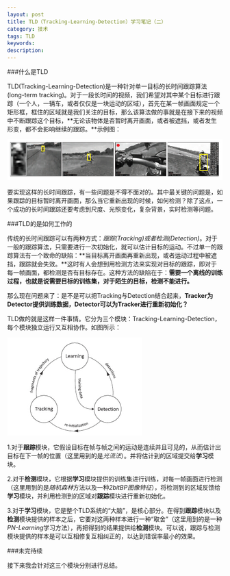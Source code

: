 ```yaml
---
layout: post
title: TLD（Tracking-Learning-Detection）学习笔记（二）
category: 技术
tags: TLD
keywords: 
description: 
---
```


###什么是TLD

TLD(Tracking-Learning-Detection)是一种针对单一目标的长时间跟踪算法(long-term tracking)。对于一段长时间的视频，我们希望对其中某个目标进行跟踪（一个人，一辆车，或者仅仅是一块运动的区域），首先在某一帧画面规定一个矩形框，框住的区域就是我们关注的目标，那么该算法做的事就是在接下来的视频中不断跟踪这个目标，**无论该物体是否暂时离开画面，或者被遮挡，或者发生形变，都不会影响继续的跟踪。**示例图：

![](/public/img/TLD/1.jpg)

要实现这样的长时间跟踪，有一些问题是不得不面对的。其中最关键的问题是，如果跟踪的目标暂时离开画面，那么当它重新出现的时候，如何检测？除了这点，一个成功的长时间跟踪还要考虑到尺度、光照变化，复杂背景，实时检测等问题。

###TLD的是如何工作的

传统的长时间跟踪可以有两种方式：*跟踪(Tracking)*或者*检测(Detection)*。对于一般的跟踪算法，只需要进行一次初始化，就可以估计目标的运动。不过单一的跟踪算法有一个致命的缺陷：**当目标离开画面再重新出现，或者运动过程中被遮挡，跟踪就会失效。**这时有人会想到用检测方法来实现对目标的跟踪，即对于每一帧画面，都检测是否有目标存在。这种方法的缺陷在于：**需要一个离线的训练过程，也就是说需要目标的训练集，对于陌生的目标，检测不能进行。**

那么现在问题来了：是不是可以把Tracking与Detection结合起来，**Tracker为Detector提供训练数据，Detector可以为Tracker进行重新初始化？**

TLD做的就是这样一件事情。它分为三个模块：Tracking-Learning-Detection，每个模块独立运行又互相协作。如图所示：

![](/public/img/TLD/2.jpg)

1.对于**跟踪**模块，它假设目标在帧与帧之间的运动是连续并且可见的，从而估计出目标在下一帧的位置（这里用到的是*光流法*）。并将估计到的区域提交给**学习**模块。

2.对于**检测**模块，它根据**学习**模块提供的训练集进行训练，对每一帧画面进行检测（这里用到的是*随机森林*方法以及一种*2bitBP图像特征*），将检测到的区域反馈给**学习**模块，并利用检测到的区域对**跟踪**模块进行重新初始化。

3.对于**学习**模块，它是整个TLD系统的“大脑”，是核心部分。在得到**跟踪**模块以及**检测**模块提供的样本之后，它要对这两种样本进行一种“取舍”（这里用到的是一种*PN-Learning*学习方法），再把得到的结果提供给**检测**模块。可以说，跟踪与检测模块提供的样本是可以互相修复互相纠正的，以达到错误率最小的效果。

###未完待续

接下来我会针对这三个模块分别进行总结。
 